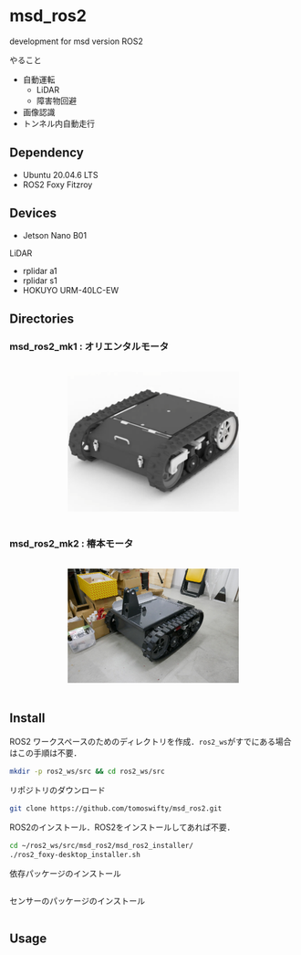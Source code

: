 # msd_ros2
development for msd version ROS2

やること
- 自動運転
  - LiDAR
  - 障害物回避 
- 画像認識
- トンネル内自動走行
## Dependency
- Ubuntu 20.04.6 LTS
- ROS2 Foxy Fitzroy

## Devices
- Jetson Nano B01 

LiDAR
- rplidar a1
- rplidar s1
- HOKUYO URM-40LC-EW

## Directories
### msd_ros2_mk1 : オリエンタルモータ
<br/>
<div align="center">
<img src="./photo/100x.png" width="300"/>
</div>
<br/>

### msd_ros2_mk2 : 椿本モータ
<br/>
<div align="center">
<img src="./photo/msd_mk2.JPG" width="300"/>
</div>
<br/>

## Install
ROS2 ワークスペースのためのディレクトリを作成．`ros2_ws`がすでにある場合はこの手順は不要．
```bash
mkdir -p ros2_ws/src && cd ros2_ws/src
```

リポジトリのダウンロード
```bash
git clone https://github.com/tomoswifty/msd_ros2.git
```

ROS2のインストール．ROS2をインストールしてあれば不要．
```bash
cd ~/ros2_ws/src/msd_ros2/msd_ros2_installer/
./ros2_foxy-desktop_installer.sh
```

依存パッケージのインストール
```bash

```

センサーのパッケージのインストール
```bash

```

## Usage
